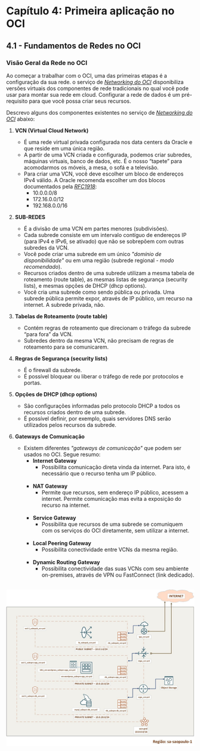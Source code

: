 # Capítulo 4: Primeira aplicação no OCI

## 4.1 - Fundamentos de Redes no OCI

### __Visão Geral da Rede no OCI__

Ao começar a trabalhar com o OCI, uma das primeiras etapas é a configuração da sua rede. o serviço de _[Networking do OCI](https://docs.oracle.com/pt-br/iaas/Content/Network/Concepts/overview.htm)_ disponibiliza versões virtuais dos componentes de rede tradicionais no qual você pode usar para montar sua rede em cloud. Configurar a rede de dados é um pré-requisito para que você possa criar seus recursos.

Descrevo alguns dos componentes existentes no serviço de _[Networking do OCI](https://docs.oracle.com/pt-br/iaas/Content/Network/Concepts/overview.htm)_ abaixo:

1. **VCN (Virtual Cloud Network)**
    - É uma rede virtual privada configurada nos data centers da Oracle e que reside em uma única região.
    - A partir de uma VCN criada e configurada, podemos criar subredes, máquinas virtuais, banco de dados, etc. É o nosso “tapete” para acomodarmos os móveis, a mesa, o sofá e a televisão.
    - Para criar uma VCN, você deve escolher um bloco de endereços IPv4 válido. A Oracle recomenda escolher um dos blocos documentados pela _[RFC1918](https://tools.ietf.org/html/rfc1918)_:
        - 10.0.0.0/8
        - 172.16.0.0/12
        - 192.168.0.0/16

2. **SUB-REDES**
    - É a divisão de uma VCN em partes menores (subdivisões).
    - Cada subrede consiste em um intervalo contíguo de endereços IP (para IPv4 e IPv6, se ativado) que não se sobrepõem com outras subredes da VCN.    
    - Você pode criar uma subrede em um único _"domínio de disponibilidade"_ ou em uma região (subrede regional - _modo recomendado_).
    - Recursos criados dentro de uma subrede utilizam a mesma tabela de roteamento (route table), as mesmas listas de segurança (security lists), e mesmas opções de DHCP (dhcp options).
    - Você cria uma subrede como sendo pública ou privada. Uma subrede pública permite expor, através de IP público, um recurso na internet. A subrede privada, não.

3. **Tabelas de Roteamento (route table)**
    - Contém regras de roteamento que direcionam o tráfego da subrede “para fora” da VCN.
    - Subredes dentro da mesma VCN, não precisam de regras de roteamento para se comunicarem.
    
4. **Regras de Segurança (security lists)** 
    - É o firewall da subrede.
    - É possível bloquear ou liberar o tráfego de rede por protocolos e portas.

5. **Opções de DHCP (dhcp options)**
    - São configurações informadas pelo protocolo DHCP a todos os recursos criados dentro de uma subrede. 
    - É possível definir, por exemplo, quais servidores DNS serão utilizados pelos recursos da subrede.

6. **Gateways de Comunicação**
    - Existem diferentes _"gateways de comunicação"_ que podem ser usados no OCI. Segue resumo: <br>
        - **Internet Gateway**
            - Possibilita comunicação direta vinda da internet. Para isto, é necessário que o recurso tenha um IP público. <br><br>
        - **NAT Gateway**
            - Permite que recursos, sem endereço IP público, acessem a internet. Permite comunicação mas evita a exposição do recurso na internet. <br><br>
        - **Service Gateway**
            - Possibilita que recursos de uma subrede se comuniquem com os serviços do OCI diretamente, sem utilizar a internet. <br><br>
        - **Local Peering Gateway**
            - Possibilita conectividade entre VCNs da mesma região. <br><br>
        - **Dynamic Routing Gateway**
            - Possibilita conectividade das suas VCNs com seu ambiente on-premises, através de VPN ou FastConnect (link dedicado). <br><br>
     
![alt_text](./images/oci_arch1.jpeg  "OCI - Architecture #1")